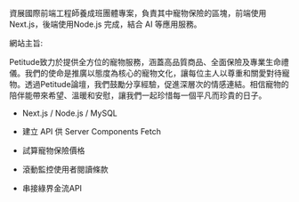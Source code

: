 資展國際前端工程師養成班團體專案，負責其中寵物保險的區塊，前端使用 Next.js，後端使用Node.js 完成，結合 AI 等應用服務。

網站主旨:

Petitude致力於提供全方位的寵物服務，涵蓋高品質商品、全面保險及專業生命禮儀。我們的使命是推廣以態度為核心的寵物文化，讓每位主人以尊重和關愛對待寵物。透過Petitude論壇，我們鼓勵分享經驗，促進深層次的情感連結。相信寵物的陪伴能帶來希望、溫暖和安慰，讓我們一起珍惜每一個平凡而珍貴的日子。



- Next.js / Node.js / MySQL

- 建立 API 供 Server Components Fetch

- 試算寵物保險價格

- 滾動監控使用者閱讀條款

- 串接綠界金流API
